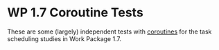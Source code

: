 # WP 1.7 Coroutine Tests

These are some (largely) independent tests with
[coroutines](https://en.cppreference.com/w/cpp/language/coroutines)
for the task scheduling studies in Work Package 1.7.
